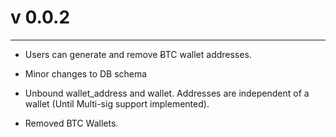 # v 0.0.2

-----

- Users can generate and remove ɃTC wallet addresses.

- Minor changes to DB schema

- Unbound wallet_address and wallet. Addresses are independent of a wallet (Until  Multi-sig support implemented).

- Removed BTC Wallets.